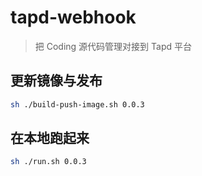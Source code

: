 # tapd-webhook

> 把 Coding 源代码管理对接到 Tapd 平台

## 更新镜像与发布
```bash
sh ./build-push-image.sh 0.0.3
```

## 在本地跑起来
```bash
sh ./run.sh 0.0.3
```

